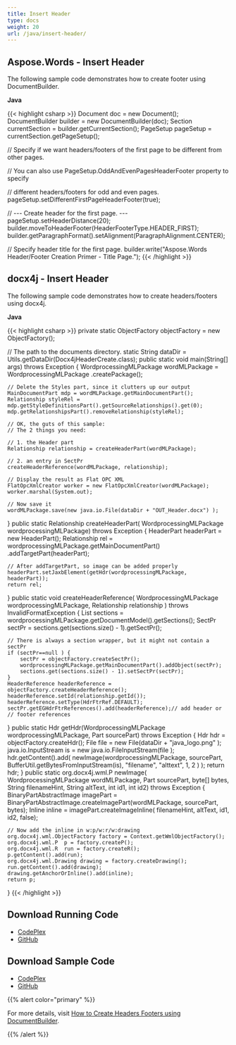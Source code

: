 ```yaml
---
title: Insert Header
type: docs
weight: 20
url: /java/insert-header/
---
```


## **Aspose.Words - Insert Header**
The following sample code demonstrates how to create footer using DocumentBuilder.

**Java**

{{< highlight csharp >}}
Document doc = new Document();
DocumentBuilder builder = new DocumentBuilder(doc);
Section currentSection = builder.getCurrentSection();
PageSetup pageSetup = currentSection.getPageSetup();

// Specify if we want headers/footers of the first page to be different from other pages.

// You can also use PageSetup.OddAndEvenPagesHeaderFooter property to specify

// different headers/footers for odd and even pages.
pageSetup.setDifferentFirstPageHeaderFooter(true);

// --- Create header for the first page. ---
pageSetup.setHeaderDistance(20);
builder.moveToHeaderFooter(HeaderFooterType.HEADER_FIRST);
builder.getParagraphFormat().setAlignment(ParagraphAlignment.CENTER);

// Specify header title for the first page.
builder.write("Aspose.Words Header/Footer Creation Primer - Title Page.");
{{< /highlight >}}
## **docx4j - Insert Header**
The following sample code demonstrates how to create headers/footers using docx4j.

**Java**

{{< highlight csharp >}}
private static ObjectFactory objectFactory = new ObjectFactory();

// The path to the documents directory.
static String dataDir = Utils.getDataDir(Docx4jHeaderCreate.class);
public static void main(String[] args) throws Exception {
	WordprocessingMLPackage wordMLPackage = WordprocessingMLPackage
			.createPackage();

	// Delete the Styles part, since it clutters up our output
	MainDocumentPart mdp = wordMLPackage.getMainDocumentPart();
	Relationship styleRel = mdp.getStyleDefinitionsPart().getSourceRelationships().get(0);
	mdp.getRelationshipsPart().removeRelationship(styleRel);

	// OK, the guts of this sample:
	// The 2 things you need:

	// 1. the Header part
	Relationship relationship = createHeaderPart(wordMLPackage);

	// 2. an entry in SectPr
	createHeaderReference(wordMLPackage, relationship);

	// Display the result as Flat OPC XML
	FlatOpcXmlCreator worker = new FlatOpcXmlCreator(wordMLPackage);
	worker.marshal(System.out);

	// Now save it
	wordMLPackage.save(new java.io.File(dataDir + "OUT_Header.docx") );
}
public static Relationship createHeaderPart(
		WordprocessingMLPackage wordprocessingMLPackage)
		throws Exception {
	HeaderPart headerPart = new HeaderPart();
	Relationship rel =  wordprocessingMLPackage.getMainDocumentPart()
			.addTargetPart(headerPart);

	// After addTargetPart, so image can be added properly
	headerPart.setJaxbElement(getHdr(wordprocessingMLPackage, headerPart));
	return rel;
}
public static void createHeaderReference(
		WordprocessingMLPackage wordprocessingMLPackage,
		Relationship relationship )
		throws InvalidFormatException {
	List<SectionWrapper> sections = wordprocessingMLPackage.getDocumentModel().getSections();
	SectPr sectPr = sections.get(sections.size() - 1).getSectPr();

	// There is always a section wrapper, but it might not contain a sectPr
	if (sectPr==null ) {
		sectPr = objectFactory.createSectPr();
		wordprocessingMLPackage.getMainDocumentPart().addObject(sectPr);
		sections.get(sections.size() - 1).setSectPr(sectPr);
	}
	HeaderReference headerReference = objectFactory.createHeaderReference();
	headerReference.setId(relationship.getId());
	headerReference.setType(HdrFtrRef.DEFAULT);
	sectPr.getEGHdrFtrReferences().add(headerReference);// add header or
	// footer references
}
public static Hdr getHdr(WordprocessingMLPackage wordprocessingMLPackage,
		Part sourcePart) throws Exception {
	Hdr hdr = objectFactory.createHdr();
	File file = new File(dataDir + "java_logo.png" );
	java.io.InputStream is = new java.io.FileInputStream(file );
	hdr.getContent().add(
			newImage(wordprocessingMLPackage,
					sourcePart,
					BufferUtil.getBytesFromInputStream(is),
					"filename", "alttext", 1, 2
					)
	);
	return hdr;
}
public static org.docx4j.wml.P newImage( WordprocessingMLPackage wordMLPackage,
		Part sourcePart,
		byte[] bytes,
		String filenameHint, String altText,
		int id1, int id2) throws Exception {
    BinaryPartAbstractImage imagePart = BinaryPartAbstractImage.createImagePart(wordMLPackage,
    		sourcePart, bytes);
    Inline inline = imagePart.createImageInline( filenameHint, altText,
			id1, id2, false);

    // Now add the inline in w:p/w:r/w:drawing
	org.docx4j.wml.ObjectFactory factory = Context.getWmlObjectFactory();
	org.docx4j.wml.P  p = factory.createP();
	org.docx4j.wml.R  run = factory.createR();
	p.getContent().add(run);
	org.docx4j.wml.Drawing drawing = factory.createDrawing();
	run.getContent().add(drawing);
	drawing.getAnchorOrInline().add(inline);
	return p;
}
{{< /highlight >}}
## **Download Running Code**
- [CodePlex](https://aspose-wordsjavadocx4j.codeplex.com/releases/view/618874)
- [GitHub](https://github.com/aspose-words/Aspose.Words-for-Java/releases/tag/Aspose.Words_Java_for_Docx4j-v1.0.0)
## **Download Sample Code**
- [CodePlex](https://aspose-wordsjavadocx4j.codeplex.com/SourceControl/latest#src/main/java/com/aspose/words/examples/featurescomparison/headerfooter/addheader/)
- [GitHub](https://github.com/aspose-words/Aspose.Words-for-Java/tree/master/Plugins/Aspose.Words-for-Java_for_Docx4j/src/main/java/com/aspose/words/examples/featurescomparison/headerfooter/addheader)

{{% alert color="primary" %}} 

For more details, visit [How to Create Headers Footers using DocumentBuilder](/words/java/working-with-headers-and-footers/#workingwithheadersandfooters-createheadersfootersusingdocumentbuilder).

{{% /alert %}}
